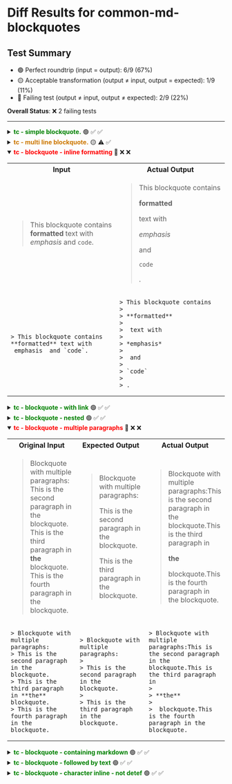 # Diff Results for common-md-blockquotes

## Test Summary

- 🟢 Perfect roundtrip (input = output): 6/9 (67%)
- 🟡 Acceptable transformation (output ≠ input, output = expected): 1/9 (11%)
- 🔴 Failing test (output ≠ input, output ≠ expected): 2/9 (22%)

**Overall Status**: ❌ 2 failing tests

---

<details >
<summary><span style="color:green; font-weight:bold;">tc - simple blockquote.</span> 🟢 <span title="Input = Output?">✅</span> <span title="Visual match?">✅</span></summary>

<table>
<tr>
<th style="width: 100%">Input / Output (identical)</th>
</tr>
<tr>
<td>

> This is a simple blockquote.

</td>
</tr>
<tr>
<td>

<pre><code>&gt; This is a simple blockquote.</code></pre>

</td>
</tr>
</table>

</details>

<details >
<summary><span style="color:#cc7700; font-weight:bold;">tc - multi line blockquote.</span> 🟡 <span title="Input = Output?">⚠️</span> <span title="Visual match?">✅</span></summary>

<table>
<tr>
<th style="width: 33%">Original Input</th>
<th style="width: 33%">Expected Output</th>
<th style="width: 33%">Actual Output</th>
</tr>
<tr>
<td>

> This blockquote
spans multiple lines
in the source Markdown.

</td>
<td>

> This blockquote
> spans multiple lines
> in the source Markdown.

</td>
<td>

> This blockquote
> spans multiple lines
> in the source Markdown.

</td>
</tr>
<tr>
<td>

<pre><code>&gt; This blockquote
spans multiple lines
in the source Markdown.</code></pre>

</td>
<td>

<pre><code>&gt; This blockquote
&gt; spans multiple lines
&gt; in the source Markdown.</code></pre>

</td>
<td>

<pre><code>&gt; This blockquote
&gt; spans multiple lines
&gt; in the source Markdown.</code></pre>

</td>
</tr>
</table>

</details>

<details open>
<summary><span style="color:red; font-weight:bold;">tc - blockquote - inline formatting</span> 🔴 <span title="Input = Output?">❌</span> <span title="Visual match?">❌</span></summary>

<table>
<tr>
<th style="width: 50%">Input</th>
<th style="width: 50%">Actual Output</th>
</tr>
<tr>
<td>

> This blockquote contains **formatted** text with _emphasis_ and `code`.

</td>
<td>

> This blockquote contains 
>
> **formatted**
>
>  text with 
>
> *emphasis*
>
>  and 
>
> `code`
>
> .

</td>
</tr>
<tr>
<td>

<pre><code>&gt; This blockquote contains **formatted** text with _emphasis_ and `code`.</code></pre>

</td>
<td>

<pre><code>&gt; This blockquote contains 
&gt;
&gt; **formatted**
&gt;
&gt;  text with 
&gt;
&gt; *emphasis*
&gt;
&gt;  and 
&gt;
&gt; `code`
&gt;
&gt; .</code></pre>

</td>
</tr>
</table>

</details>

<details >
<summary><span style="color:green; font-weight:bold;">tc - blockquote - with link</span> 🟢 <span title="Input = Output?">✅</span> <span title="Visual match?">✅</span></summary>

<table>
<tr>
<th style="width: 100%">Input / Output (identical)</th>
</tr>
<tr>
<td>

> This blockquote contains a link.

</td>
</tr>
<tr>
<td>

<pre><code>&gt; This blockquote contains a link.</code></pre>

</td>
</tr>
</table>

</details>

<details >
<summary><span style="color:green; font-weight:bold;">tc - blockquote - nested</span> 🟢 <span title="Input = Output?">✅</span> <span title="Visual match?">✅</span></summary>

<table>
<tr>
<th style="width: 100%">Input / Output (identical)</th>
</tr>
<tr>
<td>

> Nested blockquotes:
> > This is a nested blockquote.
> > > This is a deeply nested blockquote.

</td>
</tr>
<tr>
<td>

<pre><code>&gt; Nested blockquotes:
&gt; &gt; This is a nested blockquote.
&gt; &gt; &gt; This is a deeply nested blockquote.</code></pre>

</td>
</tr>
</table>

</details>

<details open>
<summary><span style="color:red; font-weight:bold;">tc - blockquote - multiple paragraphs</span> 🔴 <span title="Input = Output?">❌</span> <span title="Visual match?">❌</span></summary>

<table>
<tr>
<th style="width: 33%">Original Input</th>
<th style="width: 33%">Expected Output</th>
<th style="width: 33%">Actual Output</th>
</tr>
<tr>
<td>

> Blockquote with multiple paragraphs:  
> This is the second paragraph in the blockquote.  
> This is the third paragraph in **the** blockquote.  
> This is the fourth paragraph in the blockquote.

</td>
<td>

> Blockquote with multiple paragraphs:
>
> This is the second paragraph in the blockquote.
>
> This is the third paragraph in the blockquote.

</td>
<td>

> Blockquote with multiple paragraphs:This is the second paragraph in the blockquote.This is the third paragraph in 
>
> **the**
>
>  blockquote.This is the fourth paragraph in the blockquote.

</td>
</tr>
<tr>
<td>

<pre><code>&gt; Blockquote with multiple paragraphs:  
&gt; This is the second paragraph in the blockquote.  
&gt; This is the third paragraph in **the** blockquote.  
&gt; This is the fourth paragraph in the blockquote.</code></pre>

</td>
<td>

<pre><code>&gt; Blockquote with multiple paragraphs:
&gt;
&gt; This is the second paragraph in the blockquote.
&gt;
&gt; This is the third paragraph in the blockquote.</code></pre>

</td>
<td>

<pre><code>&gt; Blockquote with multiple paragraphs:This is the second paragraph in the blockquote.This is the third paragraph in 
&gt;
&gt; **the**
&gt;
&gt;  blockquote.This is the fourth paragraph in the blockquote.</code></pre>

</td>
</tr>
</table>

</details>

<details >
<summary><span style="color:green; font-weight:bold;">tc - blockquote - containing markdown</span> 🟢 <span title="Input = Output?">✅</span> <span title="Visual match?">✅</span></summary>

<table>
<tr>
<th style="width: 100%">Input / Output (identical)</th>
</tr>
<tr>
<td>

> Blockquote with other elements:
>
> ## tc - Heading in a blockquote
>
> - List item in blockquote
> - Another list item
>
> ```
> Code block in blockquote
> ```

</td>
</tr>
<tr>
<td>

<pre><code>&gt; Blockquote with other elements:
&gt;
&gt; ## tc - Heading in a blockquote
&gt;
&gt; - List item in blockquote
&gt; - Another list item
&gt;
&gt; ```
&gt; Code block in blockquote
&gt; ```</code></pre>

</td>
</tr>
</table>

</details>

<details >
<summary><span style="color:green; font-weight:bold;">tc - blockquote - followed by text</span> 🟢 <span title="Input = Output?">✅</span> <span title="Visual match?">✅</span></summary>

<table>
<tr>
<th style="width: 100%">Input / Output (identical)</th>
</tr>
<tr>
<td>

> Blockquote followed by text.

Regular paragraph after a blockquote.

</td>
</tr>
<tr>
<td>

<pre><code>&gt; Blockquote followed by text.

Regular paragraph after a blockquote.</code></pre>

</td>
</tr>
</table>

</details>

<details >
<summary><span style="color:green; font-weight:bold;">tc - blockquote - character inline - not detef</span> 🟢 <span title="Input = Output?">✅</span> <span title="Visual match?">✅</span></summary>

<table>
<tr>
<th style="width: 100%">Input / Output (identical)</th>
</tr>
<tr>
<td>

Text with > character that is not a blockquote.

Paragraph with a line break and then a blockquote:

> This blockquote comes after a line break in a paragraph.

</td>
</tr>
<tr>
<td>

<pre><code>Text with &gt; character that is not a blockquote.

Paragraph with a line break and then a blockquote:

&gt; This blockquote comes after a line break in a paragraph.</code></pre>

</td>
</tr>
</table>

</details>

